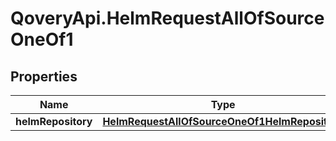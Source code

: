 # QoveryApi.HelmRequestAllOfSourceOneOf1

## Properties

Name | Type | Description | Notes
------------ | ------------- | ------------- | -------------
**helmRepository** | [**HelmRequestAllOfSourceOneOf1HelmRepository**](HelmRequestAllOfSourceOneOf1HelmRepository.md) |  | [optional] 


